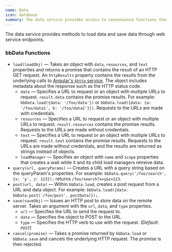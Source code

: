 ```yaml
---
name: Data
icon: database
summary: The data service provides access to convenience functions that allow you to manipulate data.
---
```


The data service provides methods to load data and save data through web service endpoints.

### bbData Functions ###

  - `load(loadObj)` &mdash; Takes an object with `data`, `resources`, and `text` properties and returns a promise that contains the result of an HTTP GET request. An `httpResults` property contains the results from the underlying calls to [Angular's `$http` service](https://docs.angularjs.org/api/ng/service/$http). The object includes metadata about the response such as the HTTP status code.
    - `data` &mdash; Specifies a URL to request or an object with multiple URLs to request. `result.data` contains the promise results. For example: `bbData.load({data: '/foo/data'})` or `bbData.load({data: {a: '/foo/data1', b: '/foo/data2'}})`. Requests to the URLs are made with credentials.
    - `resources` &mdash; Specifies a URL to request or an object with multiple URLs to request. `result.resources` contains the promise results. Requests to the URLs are made without credentials.
    - `text` &mdash; Specifies a URL to request or an object with multiple URLs to request. `result.text` contains the promise results. Requests to the URLs are made without credentials, and the results are returned as strings instead of objects.
    - `loadManager` &mdash; Specifies an object with `name` and `scope` properties that creates a wait while it and its child load managers retreive data.
  - `query(url, queryParams)` &mdash; Creates a URL with a query string based on the queryParam's properties. For example: `bbData.query('/foo/search', {x: 'y', z: 123});` returns `/foo/search?x=y&z=123`.
  - `post(url, data)` &mdash; Within `bbData.load`, creates a post request from a URL and data object. For example: `bbData.load({data: bbData.post('/foo/post', postData)});`.
  - `save(saveObj)` &mdash; Issues an HTTP post to store data on the remote server. Takes an argument with the `url`, `data`, and `type` properties.
    - `url` &mdash; Specifies the URL to send the request to.
    - `data` &mdash; Specifies the object to POST to the URL.
    - `type` &mdash; Specifies the HTTP verb to use with the request. *(Default: `POST`)* 
  - `cancel(promise)` &mdash; Takes a promise returned by `bbData.load` or `bbData.save` and cancels the underlying HTTP request. The promise is then rejected.